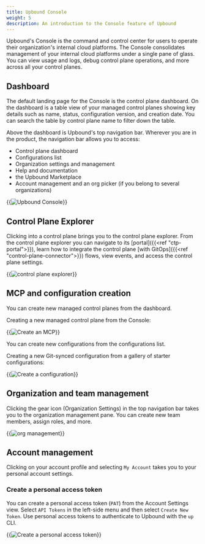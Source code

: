```yaml
---
title: Upbound Console
weight: 5
description: An introduction to the Console feature of Upbound
---
```


Upbound's Console is the command and control center for users to operate their organization's internal cloud platforms. The Console consolidates management of your internal cloud platforms under a single pane of glass. You can view usage and logs, debug control plane operations, and more across all your control planes. 

## Dashboard

The default landing page for the Console is the control plane dashboard. On the dashboard is a table view of your managed control planes showing key details such as name, status, configuration version, and creation date. You can search the table by control plane name to filter down the table.

Above the dashboard is Upbound's top navigation bar. Wherever you are in the product, the navigation bar allows you to access:

- Control plane dashboard
- Configurations list
- Organization settings and management
- Help and documentation
- the Upbound Marketplace
- Account management and an org picker (if you belong to several organizations)

{{<img src="concepts/images/ctp-dashboard.png" alt="Upbound Console" quality="100" lightbox="true">}}

<!-- vale Google.Headings = NO -->
## Control Plane Explorer
<!-- vale Google.Headings = YES -->

Clicking into a control plane brings you to the control plane explorer. From the control plane explorer you can navigate to its [portal]({{<ref "ctp-portal">}}), learn how to integrate the control plane [with GitOps]({{<ref "control-plane-connector">}}) flows, view events, and access the control plane settings.

{{<img src="concepts/images/ctp-explorer2.png" alt="control plane explorer" quality="100" lightbox="true">}}

## MCP and configuration creation

You can create new managed control planes from the dashboard. 

Creating a new managed control plane from the Console:

{{<img src="concepts/images/create-ctp.png" alt="Create an MCP" quality="100" lightbox="true">}}

You can create new configurations from the configurations list.

Creating a new Git-synced configuration from a gallery of starter configurations:

{{<img src="concepts/images/create-config.png" alt="Create a configuration" quality="100" lightbox="true">}}

## Organization and team management

Clicking the gear icon (Organization Settings) in the top navigation bar takes you to the organization management pane. You can create new team members, assign roles, and more.

{{<img src="concepts/images/org-mgmt.png" alt="org management" quality="100" lightbox="true">}}

## Account management

Clicking on your account profile and selecting `My Account` takes you to your personal account settings.

### Create a personal access token

You can create a personal access token (`PAT`) from the Account Settings view. Select `API Tokens` in the left-side menu and then select `Create New Token`. Use personal access tokens to authenticate to Upbound with the `up` CLI.

{{<img src="concepts/images/settings-api-token.png" alt="Create a personal access token" quality="100" lightbox="true">}}